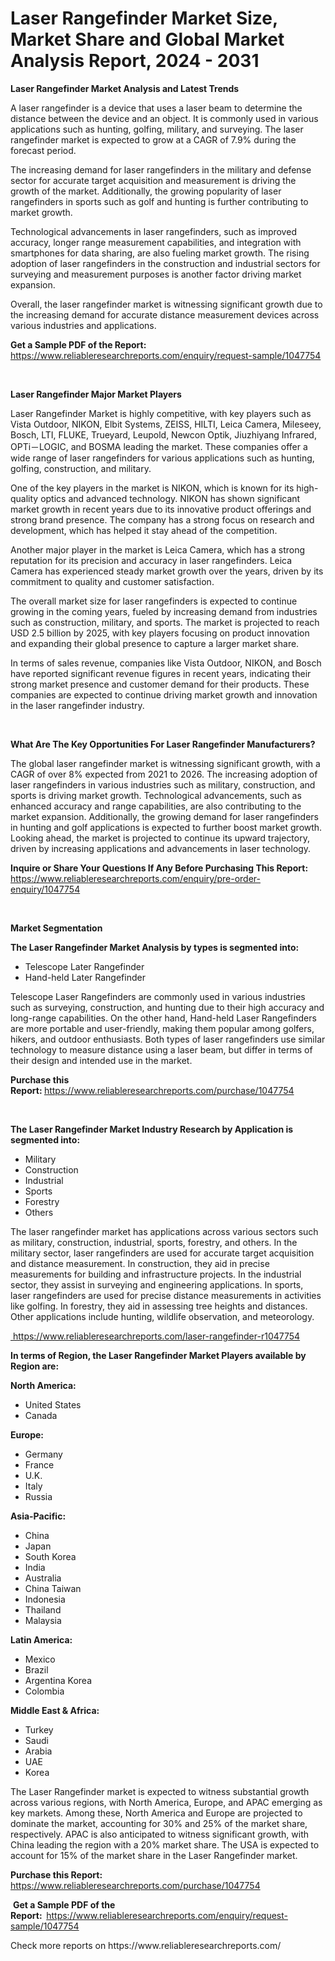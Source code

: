 <p><h1>Laser Rangefinder Market Size, Market Share and Global Market Analysis Report, 2024 - 2031</h1></p><p><strong>Laser Rangefinder Market Analysis and Latest Trends</strong></p>
<p><p>A laser rangefinder is a device that uses a laser beam to determine the distance between the device and an object. It is commonly used in various applications such as hunting, golfing, military, and surveying. The laser rangefinder market is expected to grow at a CAGR of 7.9% during the forecast period.</p><p>The increasing demand for laser rangefinders in the military and defense sector for accurate target acquisition and measurement is driving the growth of the market. Additionally, the growing popularity of laser rangefinders in sports such as golf and hunting is further contributing to market growth.</p><p>Technological advancements in laser rangefinders, such as improved accuracy, longer range measurement capabilities, and integration with smartphones for data sharing, are also fueling market growth. The rising adoption of laser rangefinders in the construction and industrial sectors for surveying and measurement purposes is another factor driving market expansion.</p><p>Overall, the laser rangefinder market is witnessing significant growth due to the increasing demand for accurate distance measurement devices across various industries and applications.</p></p>
<p><strong>Get a Sample PDF of the Report:&nbsp;</strong> <a href="https://www.reliableresearchreports.com/enquiry/request-sample/1047754">https://www.reliableresearchreports.com/enquiry/request-sample/1047754</a></p>
<p>&nbsp;</p>
<p><strong>Laser Rangefinder Major Market Players</strong></p>
<p><p>Laser Rangefinder Market is highly competitive, with key players such as Vista Outdoor, NIKON, Elbit Systems, ZEISS, HILTI, Leica Camera, Mileseey, Bosch, LTI, FLUKE, Trueyard, Leupold, Newcon Optik, Jiuzhiyang Infrared, OPTi－LOGIC, and BOSMA leading the market. These companies offer a wide range of laser rangefinders for various applications such as hunting, golfing, construction, and military.</p><p>One of the key players in the market is NIKON, which is known for its high-quality optics and advanced technology. NIKON has shown significant market growth in recent years due to its innovative product offerings and strong brand presence. The company has a strong focus on research and development, which has helped it stay ahead of the competition.</p><p>Another major player in the market is Leica Camera, which has a strong reputation for its precision and accuracy in laser rangefinders. Leica Camera has experienced steady market growth over the years, driven by its commitment to quality and customer satisfaction.</p><p>The overall market size for laser rangefinders is expected to continue growing in the coming years, fueled by increasing demand from industries such as construction, military, and sports. The market is projected to reach USD 2.5 billion by 2025, with key players focusing on product innovation and expanding their global presence to capture a larger market share.</p><p>In terms of sales revenue, companies like Vista Outdoor, NIKON, and Bosch have reported significant revenue figures in recent years, indicating their strong market presence and customer demand for their products. These companies are expected to continue driving market growth and innovation in the laser rangefinder industry.</p></p>
<p>&nbsp;</p>
<p><strong>What Are The Key Opportunities For Laser Rangefinder Manufacturers?</strong></p>
<p><p>The global laser rangefinder market is witnessing significant growth, with a CAGR of over 8% expected from 2021 to 2026. The increasing adoption of laser rangefinders in various industries such as military, construction, and sports is driving market growth. Technological advancements, such as enhanced accuracy and range capabilities, are also contributing to the market expansion. Additionally, the growing demand for laser rangefinders in hunting and golf applications is expected to further boost market growth. Looking ahead, the market is projected to continue its upward trajectory, driven by increasing applications and advancements in laser technology.</p></p>
<p><strong>Inquire or Share Your Questions If Any Before Purchasing This Report:</strong> <a href="https://www.reliableresearchreports.com/enquiry/pre-order-enquiry/1047754">https://www.reliableresearchreports.com/enquiry/pre-order-enquiry/1047754</a></p>
<p>&nbsp;</p>
<p><strong>Market Segmentation</strong></p>
<p><strong>The Laser Rangefinder Market Analysis by types is segmented into:</strong></p>
<p><ul><li>Telescope Later Rangefinder</li><li>Hand-held Later Rangefinder</li></ul></p>
<p><p>Telescope Laser Rangefinders are commonly used in various industries such as surveying, construction, and hunting due to their high accuracy and long-range capabilities. On the other hand, Hand-held Laser Rangefinders are more portable and user-friendly, making them popular among golfers, hikers, and outdoor enthusiasts. Both types of laser rangefinders use similar technology to measure distance using a laser beam, but differ in terms of their design and intended use in the market.</p></p>
<p><strong>Purchase this Report:&nbsp;</strong><a href="https://www.reliableresearchreports.com/purchase/1047754">https://www.reliableresearchreports.com/purchase/1047754</a></p>
<p>&nbsp;</p>
<p><strong>The Laser Rangefinder Market Industry Research by Application is segmented into:</strong></p>
<p><ul><li>Military</li><li>Construction</li><li>Industrial</li><li>Sports</li><li>Forestry</li><li>Others</li></ul></p>
<p><p>The laser rangefinder market has applications across various sectors such as military, construction, industrial, sports, forestry, and others. In the military sector, laser rangefinders are used for accurate target acquisition and distance measurement. In construction, they aid in precise measurements for building and infrastructure projects. In the industrial sector, they assist in surveying and engineering applications. In sports, laser rangefinders are used for precise distance measurements in activities like golfing. In forestry, they aid in assessing tree heights and distances. Other applications include hunting, wildlife observation, and meteorology.</p></p>
<p><a href="https://www.reliableresearchreports.com/laser-rangefinder-r1047754">&nbsp;https://www.reliableresearchreports.com/laser-rangefinder-r1047754</a></p>
<p><strong>In terms of Region, the Laser Rangefinder Market Players available by Region are:</strong></p>
<p>
    <p> <strong> North America: </strong>
        <ul>
            <li>United States</li>
            <li>Canada</li>
        </ul>
        </p> 
    <p> <strong> Europe: </strong>
        <ul>
            <li>Germany</li>
            <li>France</li>
            <li>U.K.</li>
            <li>Italy</li>
            <li>Russia</li>
        </ul>
        </p> 
    <p> <strong> Asia-Pacific: </strong>
        <ul>
            <li>China</li>
            <li>Japan</li>
            <li>South Korea</li>
            <li>India</li>
            <li>Australia</li>
            <li>China Taiwan</li>
            <li>Indonesia</li>
            <li>Thailand</li>
            <li>Malaysia</li>
        </ul>
        </p> 
    <p> <strong> Latin America: </strong>
        <ul>
            <li>Mexico</li>
            <li>Brazil</li>
            <li>Argentina Korea</li>
            <li>Colombia</li>
        </ul>
        </p> 
    <p> <strong> Middle East & Africa: </strong>
        <ul>
            <li>Turkey</li>
            <li>Saudi</li>
            <li>Arabia</li>
            <li>UAE</li>
            <li>Korea</li>
        </ul>
    </p>
    </p>
<p><p>The Laser Rangefinder market is expected to witness substantial growth across various regions, with North America, Europe, and APAC emerging as key markets. Among these, North America and Europe are projected to dominate the market, accounting for 30% and 25% of the market share, respectively. APAC is also anticipated to witness significant growth, with China leading the region with a 20% market share. The USA is expected to account for 15% of the market share in the Laser Rangefinder market.</p></p>
<p><strong>Purchase this Report: </strong><a href="https://www.reliableresearchreports.com/purchase/1047754">https://www.reliableresearchreports.com/purchase/1047754</a></p>
<p>&nbsp;<strong>Get a Sample PDF of the Report:&nbsp;&nbsp;</strong><a href="https://www.reliableresearchreports.com/enquiry/request-sample/1047754">https://www.reliableresearchreports.com/enquiry/request-sample/1047754</a></p>
<p><strong></strong></p>
<p>Check more reports on https://www.reliableresearchreports.com/</p>
